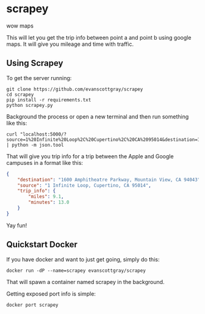 scrapey
=======
wow maps

This will let you get the trip info between point a and point b using google maps. It will give you mileage and time with traffic.

## Using Scrapey

To get the server running:
```shell
git clone https://github.com/evanscottgray/scrapey
cd scrapey
pip install -r requirements.txt
python scrapey.py
```
Background the process or open a new terminal and then run something like this:
```shell
curl "localhost:5000/?source=1%20Infinite%20Loop%2C%20Cupertino%2C%20CA%2095014&destination=1600%20Amphitheatre%20Parkway%2C%20Mountain%20View%2C%20CA%2094043" | python -m json.tool
```
That will give you trip info for a trip between the Apple and Google campuses in a format like this:
```json
{
    "destination": "1600 Amphitheatre Parkway, Mountain View, CA 94043",
    "source": "1 Infinite Loop, Cupertino, CA 95014",
    "trip_info": {
        "miles": 9.1,
        "minutes": 13.0
    }
}
```

Yay fun!

## Quickstart Docker

If you have docker and want to just get going, simply do this:
```shell
docker run -dP --name=scrapey evanscottgray/scrapey
```
That will spawn a container named scrapey in the background.

Getting exposed port info is simple:
```
docker port scrapey
```
